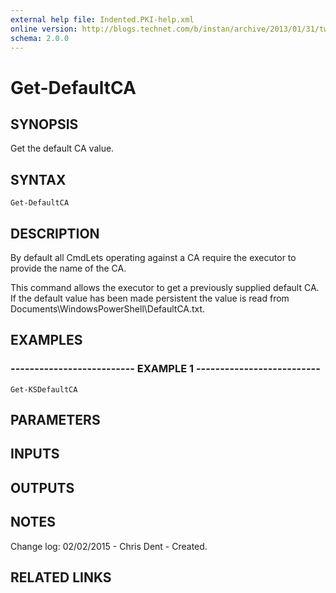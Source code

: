 ```yaml
---
external help file: Indented.PKI-help.xml
online version: http://blogs.technet.com/b/instan/archive/2013/01/31/tweaking-adcs-performance.aspx
schema: 2.0.0
---
```


# Get-DefaultCA

## SYNOPSIS
Get the default CA value.

## SYNTAX

```
Get-DefaultCA
```

## DESCRIPTION
By default all CmdLets operating against a CA require the executor to provide the name of the CA.

This command allows the executor to get a previously supplied default CA.
If the default value has been made persistent the value is read from Documents\WindowsPowerShell\DefaultCA.txt.

## EXAMPLES

### -------------------------- EXAMPLE 1 --------------------------
```
Get-KSDefaultCA
```

## PARAMETERS

## INPUTS

## OUTPUTS

## NOTES
Change log:
    02/02/2015 - Chris Dent - Created.

## RELATED LINKS


